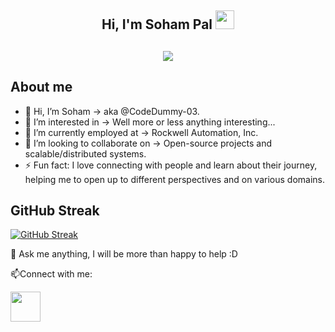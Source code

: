 <h2 align="center">Hi, I'm Soham Pal <img src="https://user-images.githubusercontent.com/39955420/147578264-bae0526c-028a-49d2-8af8-d08bb4edbd2a.gif" height="30" width="30"></h2>

<h2 align="center"><img src="https://user-images.githubusercontent.com/39955420/147578199-56632b69-b3e8-4d9f-97e2-f046a1c2cba0.gif"></h2>


<h2>About me</h2>

- 👋 Hi, I’m Soham -> aka @CodeDummy-03.
- 👀 I’m interested in -> Well more or less anything interesting... 
- 🌱 I’m currently employed at -> Rockwell Automation, Inc.
- 💞️ I’m looking to collaborate on -> Open-source projects and scalable/distributed systems.
- ⚡ Fun fact: I love connecting with people and learn about their journey, helping me to open up to different perspectives and on various domains.
   
<h2>GitHub Streak</h2>

[![GitHub Streak](https://github-readme-streak-stats.herokuapp.com/?user=CodeDummy-03&theme=dark&ring=FFB19A&hide_border=true&currStreakNum=F6A085&fire=F6A085&currStreakLabel=F6A085)](https://git.io/streak-stats)

💬 Ask me anything, I will be more than happy to help :D

📫Connect with me:

[<img src="https://user-images.githubusercontent.com/39955420/147572655-e5feabb1-2a36-467c-9906-1fc66d606b41.png" height="48" width="48">](https://www.linkedin.com/in/sohampal95/)
